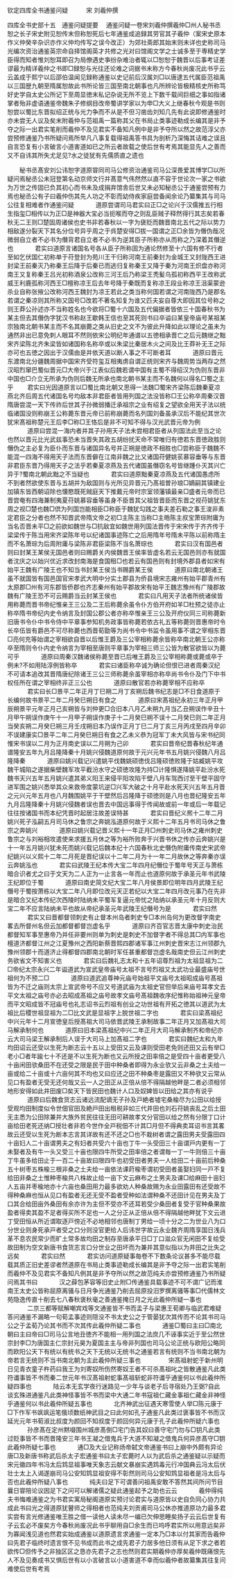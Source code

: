 钦定四库全书通鉴问疑　　　宋 刘羲仲撰 
　 

四库全书史部十五　通鉴问疑提要
　通鉴问疑一卷宋刘羲仲撰羲仲□州人秘书丞恕之长子宋史附见恕传末但称恕死后七年通鉴成追録其劳官其子羲仲（案宋史原本作义仲癸辛杂识亦作义仲均传写之误今改正）为郊社斋郎其始末则未详也史称司马光编次资治通鉴英宗命自择馆阁英才共修之光对曰馆阁文学之士诚多至于専精史学臣得而知者惟刘恕耳即召为局僚遇史亊纷杂难治者辄以□恕恕于魏晋以后事考证差谬最为精详羲仲之书即□録恕与光往还论难之词据书末称方今春秋尚废况此书乎云云盖成于熙宁以后邵伯温闻见録称通鉴以史记前后汉属刘□以唐逮五代属臣范祖禹以三国歴九朝至隋属恕故此书所论皆三国至南北朝事也凡所辨论皆极精核史所称笃好史学自太史公所记下至周显徳末私记杂说无所不览上下数千载间巨细之事如指诸掌者殆非虚语通鉴帝魏朱子修纲目改帝蜀讲学家以为申□大义上继春秋今观是书则恕尝以蜀比东晋拟绍正统与光力争而不从是不但习凿齿刘知几先有此说即修通鉴时亦未尝无人议及矣末附羲仲与范祖禹一篇称其父在书局止类事迹勒成长编其是非予夺之际一出君实笔削而羲仲不及见君实不备知凡例中是非予夺所以然之故范淳父亦尝预修通鉴乃书所疑问焉所举凡八事复载得祖禹答书具为剖析乃深悔其诘难之误且自言恐复有小言破言小道害道如已之所云者故载之使后世有考焉其能显先人之善而又不自讳其所失尤足见?水之徒犹有先儒质直之遗也
　 

　　秘书丞髙安刘公讳恕字道原甞同司马公修资治通鉴司马公深畏爱其博学□以所疑问焉秘丞公未冠登第名动京师文行并髙意气伟然然以直不容于世论次一家之书欲为万世之传固已负其初心而书未及成捐弃馆舎后世又未必知秘丞公于通鉴尝预有力焉也秘丞公有子曰羲仲伤其先人功之不彰而幼侍疾家庭尝备闻余论乃纂集其与司马公往复相难者作通鉴问疑 
　 
　　道原尝谓司马君实曰正□之论兴于汉儒推五行相生指玺□相传以为正□是神器大宝必当扼喉而夺之则乱臣贼子释然得行其志矣若春秋无二王则□楚固周诸侯也史书非若春秋以一字为襃贬而魏晋南北五代之际以势力相敌遂分裂天下其名分位号异乎周之于呉楚安得□拔一国谓之正□余皆为僭伪哉况微弱自立者不必书为僭背君自立者不必书为逆其臣子所称亦从而称之乃深着其僭逆也 
　 
　　君实曰道原言诸国名号各从臣子所称固为通论然修至十六国有修不行者至如乞伏国仁初称单于苻登封为苑川王干归称河南王前秦封为金城王又封陇西王进封梁王前秦灭乃称秦王后降于后秦已而逃归复称秦王又降于秦为河南王炽盘亦称河南王又复称秦王吕光初称酒泉公改称三河王后乃称梁王秃髪乌孤初称西平王改称武威王利鹿孤称河西王□檀称凉王后去年号降于秦既而复称凉王段业称凉王沮渠蒙逊杀业自称张掖公改称河西王魏封为凉王若此之类当称何国若谓之河南陇西乃是郡名若谓之秦凉则其所称又国号□改若不著名知复为谁又匹夫妄自尊大即因其位号称之则王莽公孙述亦不当称姓名也今欲将□蜀十六国及五代偏据者皆依三十国春秋书为某主但去其僭伪字犹汉书称赵王歇韩王信也至其死则书曰卒谥曰某皇帝庙号某祖某宗独南北朝书某主而不名其崩薨之类从旧史之文不为彼此升降如此以理论之虽未为通然非出已意免刺人眼耳不然则依宋公明纪年通谱以五徳相承晋亡之后元魏继之黜宋齐梁陈北齐朱梁皆如诸国称名称卒或以朱梁比秦居木火之间及比王莽补无王之际亦可也五徳之因出于汉儒由是并依天道以断人事之不可断者耳 
　 
　　道原曰晋元东渡南北分疆魏周据中国宋齐受符玺互相夷虏自谓正统则宋齐与魏周势当两存之然汉昭烈窜巴蜀似晋元□大帝兴于江表似后魏若谓中国有主蜀不得绍汉为伪则东晋非中国也□介立无所承为伪则后魏无所承也南北朝书某主而不名魏何以得名□蜀之主乎 
　　君实曰光因道原言以□蜀比南北朝又思得一法魏□蜀宋齐梁陈后魏秦夏凉燕北齐后周五代诸国名号均敌本非君臣者皆用列国之法没皆称□王公称卒周秦汉晋隋唐尝混一天下传祚后世其子孙微弱播迁承祖宗之业有绍复之望欲全用天子法以统临诸国没则称崩王公称薨东晋元帝已前称崩薨而名列国刘备虽承汉后不能纪其世次犹宋髙祖称楚元王后李□称□王恪后是非不可知不得与汉光武晋元帝为例 
　 
　　道原曰尝混一海内者并其子孙用天子法未尝相君臣者从列国法此至当之论也然以晋元比光武兹事恐未当晋失其政五胡纷扰天命不常唯归有徳若东晋徳政胜则僭伪之主必复为臣仆而东晋与诸国异名号并正朔是徳政不相胜也□尝称臣于魏魏不能混一四海不得用天子法而东晋僻在江南非魏之比又诸国苻健姚苌慕容垂等与东晋非君臣东晋乃得用天子之法乎若秦夏凉燕及五代诸国虽僭窃名号皆继踵仆灭其兴亡异于?蜀南北朝此黜之不当疑也 
　 
　　君实曰道原黜秦夏凉燕及五代诸国愚虑所不到者然欲使东晋与五胡并为敌国则与光所见异晋元乃髙祖曽孙琅□嫡嗣其镇建业加镇东皆西朝诏除也懐愍既死贼庭天下推戴元帝时宗室领藩镇最亲□盛者元帝而已晋尝奄有四海兼制夷夏苻姚慕容垂等虽身不臣晋其父祖皆晋臣而东晋之视苻姚犹东周之视□楚也魏□倶为列国岂能相臣□称臣于魏犹勾践之事夫差石勒之事王浚非素定君臣之分者也然不知晋武帝隋文帝之初□主陈主当称□主皓陈主叔宝萧琮附庸为当名否晋未平□之前欲如魏世与□抗敌宜如魏世用列国法晋传于宋宋传于齐齐传于梁梁传于陈当用宋齐梁陈年号以纪诸国事迹陈亡之后用隋年号隋未平陈以前称隋主而不名萧琮为后周附庸与梁陈非君臣梁陈不当名萧琮也 
　 
　　君实曰汉有国邑者则曰封某王某侯无国邑者则曰赐爵关内侯魏晋王侯率皆虚名若云无国邑则亦有就国者沈庆之以始兴优近求改封南海是食国租□也若云有国邑则有封境外郡县者如宋有始平王魏有广陵王也不知当书封某王侯当书赐爵某王侯 
　 
　　道原曰南北朝诸王虽不就国皆有国邑国官宋孝武大明中分实土郡县为侨县境宋志雍州有始平郡青州有太原郡□州有河东郡皆侨郡也齐志秦州有始平郡故宋有始平王魏志豫州有广陵郡故魏有广陵王恐不可云赐爵当云封某王侯也 
　 
　　君实曰凡用天子法者所统诸侯皆用称薨而晋书帝纪惟亲王三公及二王后称薨余虽令仆方伯开府如羊□杜预之徒亦止称卒隋书帝纪内史令纳言及封国公郡公者亦称卒惟亲王三公及开府仪同三司称薨新旧唐书令仆中书令侍中平章事参知机务政事皆称薨若依古礼五等称薨则晋惠帝时令长卒伍皆有爵邑不可尽称薨也西晋荀勖等为尚书令中书监令虽用事不谓之宰相东晋□亮何充等始谓之宰相欲自晋以后惟王爵及三公宰相称薨余皆称卒南北朝王公亦称卒至隋则令仆内史令纳言为宰相至唐则平章事为宰相三师三公皆为散官欲皆以为薨可乎 
　 
　　道原曰周秦汉魏诸侯称薨至晋已后唯王爵及三公宰相称薨或薨或卒于例未?不如用陆淳例皆称卒 
　 
　　君实曰诸臣称卒诚为确论但恨已进者周秦汉纪不可请本追改其晋隋唐纪除诸王三公三师称薨余虽宰相亦称卒尚书令仆及门下中书权任所在谓之宰相终非正三公也 
　 
　　道原曰散官若亦称薨宰相不应称卒 
　 
　　君实曰长□景平二年正月丁巳朔二月丁亥朔后魏书纪志是□不日食道原于长编何故书景平二年二月癸巳朔日有食之 
　 
　　道原曰宋髙祖纪永初三年正月甲辰朔景平元年正月己亥朔皆与刘仲更□合旧本八月乙未朔九月当乙丑朔误作辛丑十月甲午朔误作庚午十一月甲子朔误作庚子十二月癸巳朔不误十二月癸巳则二年正月当癸亥朔二月癸巳朔三月壬戌朔旧本乃误作正月丁巳二月丁亥三月丙戌至四月辛卯不误建康实□景平二年二月癸巳朔日有食之乙未义恭为冠军丁未大风皆与宋书纪同惟宋书误以二月为正月南史误以二月朔为己卯 
　 
　　君实曰晋帝纪晋春秋纪年通谱隆安五年九月吕隆降秦十月姚兴侵魏道原何故于元兴元年书五月姚兴侵魏八月吕隆降秦 
　 
　　道原曰姚兴载记兴遣姚平伐魏姚硕徳伐吕隆硕徳败隆于姑臧姚平攻魏干城陷之遂据柴壁魏军攻平截汾水守之硕徳攻隆为持□计隆惧遂降姚平赴汾水死魏书天兴五年五月姚兴遣其弟义阳王来侵平阳攻陷干壁八月车驾西讨至干壁平固守进军围之姚兴悉举其众来救帝度蒙坑逆□兴军大破之十月平赴水死天兴五年五月晋之元兴元年五月也八月魏围姚平于干壁然后吕隆降于硕徳则是八月也晋纪隆安五年九月吕隆降秦十月姚兴侵魏者误也晋去中国远事得于传闻故或前一年或后一年载记往往按诸国书而本纪凭晋时起居注故差误特甚 
　 
　　君实曰晋纪义熈十二年二月姚兴死子泓嗣五月司马休之鲁宗之奔姚泓道原何故于义熙十二年五月书司马休之鲁宗之奔姚兴 
　 
　　道原曰姚兴载记晋义熙十一年正月□州刺史司马休之雍州刺史鲁宗之与刘裕相攻遣使来求援五月休之等为裕所败奔于兴晋书休之传亦云奔姚兴是十一年五月姚兴犹未死而姚兴载记后魏本纪十六国春秋北史僭伪附庸传南史宋武帝纪姚兴以义熙十二年二月死是晋纪误以十二年二月为十一年二月故休之等奔秦亦误云奔姚泓也 
　 
　　君实曰武陵王纪本传大宝二年四月纪僭位于蜀年号天正与萧栋暗合识者尤之曰于文天为二人正为一止言各一年而止也道原何故于承圣元年书武陵王纪即位于蜀 
　 
　　道原曰南史简文纪大宝二年八月侯景即位明年四月武陵王纪僭号于蜀按萧栋以大宝二年八月即位改元天正若纪以大宝二年四月改元事乃在先非是暗合又纪本传纪次西陵时陆纳未平蜀军复逼元帝忧之陆纳以承圣元年十月反则大宝二年不应言陆纳未平也故从帝纪承圣元年武陵王纪僭号为是 
　 
　　君实曰然 
　 
　　君实又曰晋都督领刺史有止督本州岛者刺史专□本州岛何为更改督字南史畧去所督州名但云加都督都督岂虚名乎 
　 
　　道原曰齐百官志晋太康中刺史治民都督知军事至惠帝乃并任非要州则单为刺史是刺史不加督字者不得总其□内军事也檀道济都督江州之江夏豫州之西阳新蔡晋熙四郡诸军事江州刺史晋宋志江州领郡九豫州领郡十而道济止得都督四郡南北朝时军任甚重都督岂虚名哉南史但云江州刺史务欲省文不知害义也 
　 
　　君实曰后魏礼志太和十五年诏尊烈祖为太祖显祖为二□帝纪太宗永兴二年谥道武为宣武皇帝庙号太祖不言号烈祖又太武功业最盛庙号世祖何为不预二□
　 
　　道原曰道武追尊神元庙号始祖平文庙号太祖昭成庙号髙祖皆为不迁之庙则太宗上宣武帝号不应又号道武庙为太祖史官但举后来庙号耳孝文去平文太祖之庙号亦必去昭成髙祖之庙号故孝文庙号髙祖魏收序纪惟称始祖神元皇帝而平文昭成皆不冠庙号也礼志诏书云烈祖有创业之功世祖有开拓之徳其以道武为太祖比后稷世祖显祖为二□比文武是显祖字上脱世祖二字也 
　 
　　君实曰梁髙祖纪中兴元年十二月宣徳皇后授髙祖大司马依晋武陵王承制故事二年正月又加髙祖大司马解承制何也 
　 
　　道原曰旧本梁髙祖纪中兴二年正月大司马解承制齐和帝纪亦云大司马梁王解承制后人误于大司马上加髙祖二字也 
　 
　　君实曰魏纪太和九年均田诏云还受以生死为断志云十五以上受田又云及课则受田老免则还田又云有举□老小□者年踰七十不还是不以生死为断也又云所授之田率倍之是受四十亩者更受八十亩闲田欤桑田不在还受之限是民于田中种桑者即得为永业欤又云非桑之土夫给一亩或给二十亩或十六亩何其不均也又曰应还之田不种桑枣是露田又不种欤又云常从见口有盈者无受无还何哉又云一人之田正从正倍从倍不得隔越他畔是二者必须相邻地形安得如此井田废□矣天下皆民田也魏计人口及奴婢皆以田给之其亦有说乎 
　 
　　道原曰后魏食货志云诸远流配谪无子孙及戸絶者墟宅桑楡尽为公田以给授受观均田制度似令世佃官田及絶戸田出租税非如三代井田也刘石苻姚丧乱之后土田无主悉为公田除兼并大族外贫民往往无田可耕故孝文分官田以给之然有分限丁口计亩给田老死还纳□授壮者非若今世作全戸税佃不计其□月但不得典卖耳诏书言其畧故云还受以生死为断本志言其详故有还不还之□也不栽树者谓之露田男夫受露田四十亩妇人二十亩谓男夫之有妇者共受六十亩也丁牛一头受田三十亩谓戸内更有一丁未娶者及有牛一头又受三十亩也限四牛所受之田率倍之者谓毎一丁一牛则倍三十亩丁牛虽多给田止于一百二十亩故曰限四牛也初受田者男夫一人给田二十亩前后种桑五十树枣五株楡三根非桑之土夫给一亩依法课莳楡枣谓初受田者虽娶妇同一戸不复给田非桑之土惟种枣楡共八株故止给一亩下文云麻布之土男夫及课□给麻田十亩妇人五亩并枣楡地亦十六亩也桑田用力最多欲劝人种桑故赐为永业田露田有还受故不得种桑麻也恒从见口有盈者无还无受不盈者受种如法谓种桑不还田计见在男夫及丁口其合给田亩外桑田有余亦许为主但不受亦不还耳若受少桑田者复受于官种桑果故盈者得卖其盈不足者得买所不足也一人之分正从正倍从倍不得隔越他畔犹下文云进丁受田恒从所近谓取逐戸傍近不必地相邻也唐制丁男给一顷十分之二为世业八为口分世业则身死承戸者受之口分则没官更给人后讳世字故云永业魏齐周隋享国日浅兵革不息农民常少而旷土常多故均田之制存至唐承平日□丁口滋众官无闲田不复给受故田制为空文新唐书食货志言口分世业之田坏而为兼并其意似指以为井田之比失之远矣 
　 
　　君实曰然 
　 
　　君实访问道原疑事毎卷不下数条论议甚多不能尽载载其质正旧史差谬者然道原在书局止类事迹勒成长编其是非予夺之际一出君实笔削而羲仲不及见君实不备知凡例其是非予夺所以然之故范纯夫亦尝预修通鉴乃书所疑问焉其书曰 
　 
　　汉之薛包茅容等旧史止附□传通鉴具载事迹不可不谓广记而淮南王太史公皆称屈原离骚与日月争光通鉴乃削去屈原投汨罗撰离骚等事□代儒林文苑隐逸传直十削去七八春秋褒秋毫之善通鉴掩日月之光此羲仲所疑一事也 
　 
　　二京三都等赋解嘲宾戏等文通鉴皆不书而孟子与梁惠王荀卿与临武君难疑答问通鉴不漏略一句荀孟事迹则隠没不书太史公之于管晏犹次其传而不论其书司马公之于孟荀乃论其书而不次其传此羲仲所疑二事也 
　 
　　通鉴□蜀曰主曰□南北朝曰主曰帝曰□司马公言地丑徳齐不能相一用列国之法庶几不诬事实近于至公然世宗封李□为唐国主仁宗封元昊为夏国主主与帝非列国也司马公论正统与欧阳公略同而欧阳公天下有统以有统书之天下无统以无统书之通鉴若言有统则不当书南北朝为帝若言无统则不当书南北朝为主此羲仲所疑三事也 
　　 
　　宋髙祖射蛇于新州明日见青衣童子杵药曰我王为刘寄奴所伤然寄奴王者不可杀髙祖叱之皆散通鉴凡此类符谶事皆不书而秦二世元年书汉髙祖射蛇事髙祖斩蛇非符谶乎通鉴何以书此羲仲所疑四事也 
　 
　　陆云本无玄学夜行迷路见一少年与谈老子后寻宿处乃王弼?自此谈玄殊进通鉴凡此类神怪事皆不书而梁中大通二年书寇祖仁藏金事祖仁藏金非神怪乎通鉴何以书此羲仲所疑五事也 
　 
　　北齐神武出征遇天寒雪使人举□陈元康于□下作军书飒飒运笔俄顷数纸神武目之曰此何如孔子通鉴凡此类过褒事皆不书而汉延光元年书荀淑比叔度为颜回不知叔度于颜回何异元康于孔子此羲仲所疑六事也 
　 
　　孙彦髙在定州黙啜围州城彦髙倒□宅门告其奴曰善守宅门勿与□钥凡此类过贬事皆不书而晋隆安三年书王凝之借鬼兵于大道不知凝之借鬼兵何异彦髙守□钥此羲仲所疑七事也 
　 
　　通□及大业记称炀帝弑文帝通鉴书曰上崩中外颇有异论唐□及新唐书称武后杀太子宏通鉴书曰太子宏薨时人以为武后杀之通鉴疑以示疑而宋元徽四年书冯太后鸩显祖事唯天象志云献文暴崩实遇鸩毒元行冲国典云冯太后伏壮士太上入谒遂崩司马公安知鸩显祖安得不彰然则司马公安知鸩显祖者是冯太后与否也此羲仲所疑八事也 
　 
　　纯夫曰足下可谓善问祖禹安敢不答然其间所问节目曩日甞陪论议因足下之问可以解诸儒之疑此通鉴起予之助也云云 
　 
　　羲仲得纯夫书悔难通鉴之为书君实寓局秘阁道原实预讨论君实与道原皆以史自负同心协力共成此书曰光之得道原犹瞽师之得相者也范纯夫刘贡甫司马公休亦推道原功力最多君实尝有言光修通鉴唯王胜之借一读他人读未尽一编已欠伸思睡矣扬子云云后世复有子云玄必不废矣方今春秋尚废况此书乎聊用自□余生而已呜呼君实所以用意远矣非为寡闻浅见道也然君实始成通鉴以道原遗言求通鉴一定本乃□本以付其家而告羲仲曰先君子临终时遗言恨不见书成而此书之成先君子力居多他日须有从足下求之者若欲传□但传予之非独区区之恳亦先君子之志也然则君实期羲仲亦厚矣羲仲既痛恨先人不及见奏成书又惧后世有以小言破言以小道害道不幸而似羲仲者故纂集其往复问难使后世有考焉
 
